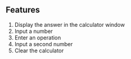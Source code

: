 ## Features

1. Display the answer in the calculator window
2. Input a number
3. Enter an operation
4. Input a second number
5. Clear the calculator
